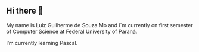 ## Hi there 👋

My name is Luiz Guilherme de Souza Mo and i´m currently on first semester of Computer Science at Federal University of Paraná. 

I’m currently learning Pascal.

